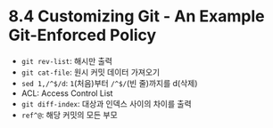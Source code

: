 # 8.4 Customizing Git - An Example Git-Enforced Policy

- `git rev-list`: 해시만 출력
- `git cat-file`: 원시 커밋 데이터 가져오기
- `sed 1,/^$/d`: `1`(처음)부터 `/^$/`(빈 줄)까지를 d(삭제)
- ACL: Access Control List
- `git diff-index`: 대상과 인덱스 사이의 차이를 출력
- `ref^@`: 해당 커밋의 모든 부모
